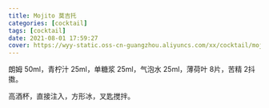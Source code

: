 ```yaml
---
title: Mojito 莫吉托
categories: [cocktail]
tags: [cocktail]
date: 2021-08-01 17:59:27
cover: https://wyy-static.oss-cn-guangzhou.aliyuncs.com/xx/cocktail/mojito.jpg
---
```


朗姆 50ml，青柠汁 25ml，单糖浆 25ml，气泡水 25ml，薄荷叶 8片，苦精 2抖擞。

高酒杯，直接注入，方形冰，叉匙搅拌。